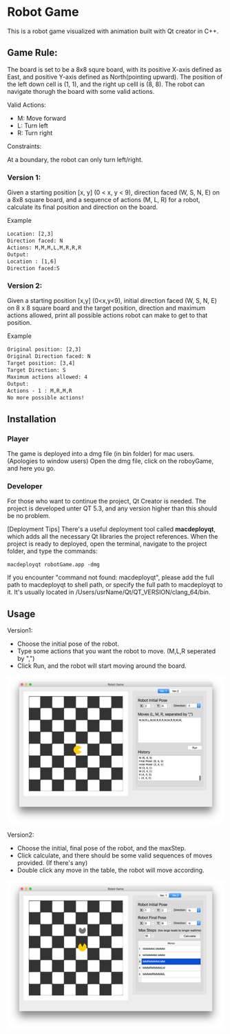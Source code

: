 # Robot Game
This is a robot game visualized with animation built with Qt creator in C++. 

## **Game Rule**:
The board is set to be a 8x8 squre board, with its positive X-axis defined as East, and positive Y-axis defined as North(pointing upward). The position of the left down cell is (1, 1), and the right up celll is (8, 8). The robot can navigate thorugh the board with some valid actions.

Valid Actions:
- M: Move forward
- L: Turn left
- R: Turn right

Constraints:

At a boundary, the robot can only turn left/right.

### Version 1:
Given a starting position [x, y] (0 < x, y < 9), direction faced (W, S, N, E)
on a 8x8 square board, and a sequence of actions (M, L, R) for a robot, calculate
its final position and direction on the board.

Example
```
Location: [2,3]
Direction faced: N
Actions: M,M,M,L,M,R,R,R
Output:
Location : [1,6]
Direction faced:S
```
### Version 2:
Given a starting position [x,y] (0<x,y<9), initial direction faced (W, S, N, E) on 8 x 8 square board and the target position, direction and maximum actions allowed, print all possible actions robot can make to get to that position.

Example
```
Original position: [2,3]
Original Direction faced: N
Target position: [3,4]
Target Direction: S
Maximum actions allowed: 4
Output:
Actions - 1 : M,R,M,R
No more possible actions!
```

## Installation
### Player
The game is deployed into a dmg file (in bin folder) for mac users. (Apologies to window users)
Open the dmg file, click on the roboyGame, and here you go.

### Developer
For those who want to continue the project, Qt Creator is needed. The project is developed unter QT 5.3, and any version higher than this should be no problem.

[Deployment Tips]
There's a useful deployment tool called **macdeployqt**, which adds all the necessary Qt libraries the project references. When the project is ready to deployed, open the terminal, navigate to the project folder, and type the commands:
```
macdeployqt robotGame.app -dmg
```
If you encounter "command not found: macdeployqt", please add the full path to macdeployqt to shell path, or specify the full path to macdeployqt to it. It's usually located in /Users/usrName/Qt/QT_VERSION/clang_64/bin.


## Usage
Version1:

- Choose the initial pose of the robot.
- Type some actions that you want the robot to move. (M,L,R seperated by ",")
- Click Run, and the robot will start moving around the board.

![Screenshot](img/robotGame_v1.png)

Version2:

- Choose the initial, final pose of the robot, and the maxStep.
- Click calculate, and there should be some valid sequences of moves provided. (If there's any)
- Double click any move in the table, the robot will move according.

![Screenshot](img/robotGame_v2.png)

